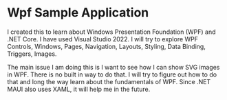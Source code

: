 # Wpf Sample Application
I created this to learn about Windows Presentation Foundation (WPF) and .NET Core. I have used Visual Studio 2022. I will try to explore WPF Controls, Windows, Pages, Navigation, Layouts, Styling, Data Binding, Triggers, Images. 

The main issue I am doing this is I want to see how I can show SVG images in WPF. There is no built in way to do that. I will try to figure out how to do that and long the way learn about the fundamentals of WPF. Since .NET MAUI also uses XAML, it will help me in the future. 